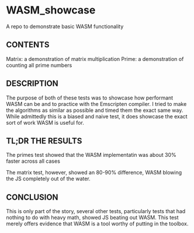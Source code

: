 # WASM_showcase
A repo to demonstrate basic WASM functionality

## CONTENTS
Matrix: a demonstration of matrix multiplication
Prime:  a demonstration of counting all prime numbers

## DESCRIPTION

The purpose of both of these tests was to showcase how performant WASM
can be and to practice with the Emscripten compiler. I tried to make
the algorithms as similar as possible and timed them the exact same way.
While admittedly this is a biased and naive test, it does showcase the
exact sort of work WASM is useful for.

## TL;DR THE RESULTS

The primes test showed that the WASM implementatin was about 30% faster
across all cases

The matrix test, however, showed an 80-90% difference, WASM blowing the
JS completely out of the water.

## CONCLUSION

This is only part of the story, several other tests, particularly tests
that had nothing to do with heavy math, showed JS beating out WASM. This
test merely offers evidence that WASM is a tool worthy of putting in the
toolbox.
